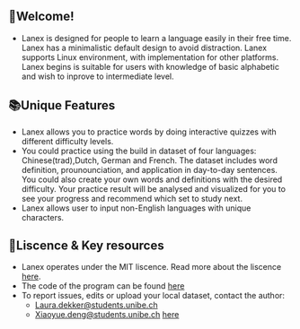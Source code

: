 ## 🌷Welcome!

- Lanex is designed for people to learn a language easily in their free time. Lanex has a minimalistic default design to avoid distraction. Lanex supports Linux environment, with implementation for other platforms. Lanex begins is suitable for users with knowledge of basic alphabetic and wish to inprove to intermediate level.


## 📚Unique Features
- Lanex allows you to practice words by doing interactive quizzes with different difficulty levels.
- You could practice using the build in dataset of four languages: Chinese(trad),Dutch, German and French. The dataset includes word definition, prounounciation, and application in day-to-day sentences. You could also create your own words and definitions with the desired difficulty. Your practice result will be analysed and visualized for you to see your progress and recommend which set to study next.
- Lanex allows user to input non-English languages with unique characters.

## 📜Liscence & Key resources
- Lanex operates under the MIT liscence. Read more about the liscence [here](https://choosealicense.com/licenses/mit/). 
- The code of the program can be found [here](reserved_link)
- To report issues, edits or upload your local dataset, contact the author:
  -   Laura.dekker@students.unibe.ch
  -   Xiaoyue.deng@students.unibe.ch [here]()

